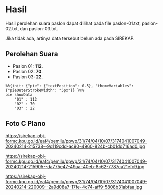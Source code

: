 # Hasil

Hasil perolehan suara paslon dapat dilihat pada file paslon-01.txt, paslon-02.txt, dan paslon-03.txt.

Jika tidak ada, artinya data tersebut belum ada pada SIREKAP.

## Perolehan Suara

 * Paslon 01: **112**.
 * Paslon 02: **70**.
 * Paslon 03: **22**.

```mermaid
%%{init: {"pie": {"textPosition": 0.5}, "themeVariables": {"pieOuterStrokeWidth": "5px"}} }%%
pie showData
    "01" : 112
    "02" : 70
    "03" : 22
```
## Foto C Plano

https://sirekap-obj-formc.kpu.go.id/eaf4/pemilu/ppwp/31/74/04/10/07/3174041007049-20240214-215738--9d119cdd-ac90-4960-824b-cb01dd716ad0.jpg

https://sirekap-obj-formc.kpu.go.id/eaf4/pemilu/ppwp/31/74/04/10/07/3174041007049-20240214-215905--da775e47-49aa-40eb-8c62-7787ca21efc9.jpg

https://sirekap-obj-formc.kpu.go.id/eaf4/pemilu/ppwp/31/74/04/10/07/3174041007049-20240214-220009--2a9d08a7-17fe-4c74-aff9-5808b31abfaa.jpg
